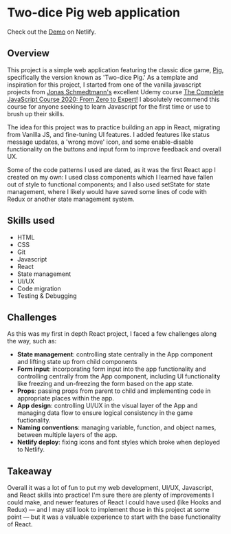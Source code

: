 # Two-dice Pig web application

Check out the [Demo](https://stupefied-colden-eca4ca.netlify.app/ 'Demo Link') on Netlify.

## Overview

This project is a simple web application featuring the classic dice game, [Pig](<https://en.wikipedia.org/wiki/Pig_(dice_game)> 'Pig'), specifically the version known as 'Two-dice Pig.' As a template and inspiration for this project, I started from one of the vanilla javascript projects from [Jonas Schmedtmann's](https://codingheroes.io/ 'coding heroes') excellent Udemy course [The Complete JavaScript Course 2020: From Zero to Expert!](https://www.udemy.com/course/the-complete-javascript-course/ 'The Complete Javascript Course') I absolutely recommend this course for anyone seeking to learn Javascript for the first time or use to brush up their skills.

The idea for this project was to practice building an app in React, migrating from Vanilla JS, and fine-tuning UI features. I added features like status message updates, a 'wrong move' icon, and some enable-disable functionality on the buttons and input form to improve feedback and overall UX.

Some of the code patterns I used are dated, as it was the first React app I created on my own: I used class components which I learned have fallen out of style to functional components; and I also used setState for state management, where I likely would have saved some lines of code with Redux or another state management system.

## Skills used

- HTML
- CSS
- Git
- Javascript
- React
- State management
- UI/UX
- Code migration
- Testing & Debugging

## Challenges

As this was my first in depth React project, I faced a few challenges along the way, such as:

- **State management**: controlling state centrally in the App component and lifting state up from child components
- **Form input**: incorporating form input into the app functionality and controlling centrally from the App component, including UI functionality like freezing and un-freezing the form based on the app state.
- **Props**: passing props from parent to child and implementing code in appropriate places within the app.
- **App design**: controlling UI/UX in the visual layer of the App and managing data flow to ensure logical consistency in the game fuctionality.
- **Naming conventions**: managing variable, function, and object names, between multiple layers of the app.
- **Netlify deploy**: fixing icons and font styles which broke when deployed to Netlify.

## Takeaway

Overall it was a lot of fun to put my web development, UI/UX, Javascript, and React skills into practice! I'm sure there are plenty of improvements I could make, and newer features of React I could have used (like Hooks and Redux) &mdash; and I may still look to implement those in this project at some point &mdash; but it was a valuable experience to start with the base functionality of React.
